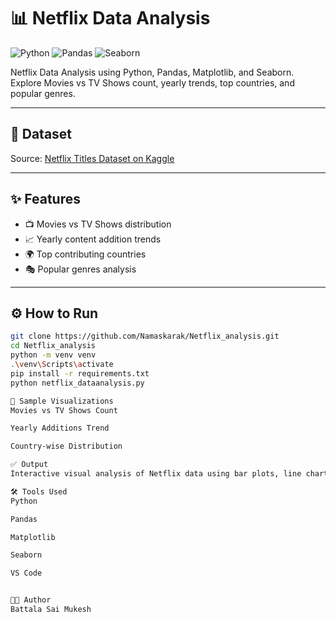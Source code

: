 # 📊 Netflix Data Analysis

![Python](https://img.shields.io/badge/Python-3.12-blue?logo=python)
![Pandas](https://img.shields.io/badge/Pandas-Data%20Analysis-lightgrey?logo=pandas)
![Seaborn](https://img.shields.io/badge/Seaborn-Visualization-blue?logo=seaborn)

Netflix Data Analysis using Python, Pandas, Matplotlib, and Seaborn.  
Explore Movies vs TV Shows count, yearly trends, top countries, and popular genres.

---

## 📁 Dataset
Source: [Netflix Titles Dataset on Kaggle](https://www.kaggle.com/datasets/shivamb/netflix-shows)

---

## ✨ Features
- 📺 Movies vs TV Shows distribution
- 📈 Yearly content addition trends
- 🌍 Top contributing countries
- 🎭 Popular genres analysis

---

## ⚙️ How to Run

```bash
git clone https://github.com/Namaskarak/Netflix_analysis.git
cd Netflix_analysis
python -m venv venv
.\venv\Scripts\activate
pip install -r requirements.txt
python netflix_dataanalysis.py

📸 Sample Visualizations
Movies vs TV Shows Count

Yearly Additions Trend

Country-wise Distribution

✅ Output
Interactive visual analysis of Netflix data using bar plots, line charts, and heatmaps.

🛠 Tools Used
Python

Pandas

Matplotlib

Seaborn

VS Code


👨‍💻 Author
Battala Sai Mukesh


